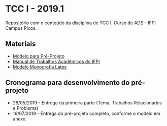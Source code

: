 # TCC I - 2019.1

Repositório com o conteúdo da disciplina de TCC I, Curso de ADS - IFPI Campus Picos.

## Materiais 

* [Modelo para Pré-Projeto](https://github.com/jesielviana/PreProjetoTCC-IFPI)
* [Manual de Trabalhos Acadêmicos do IFPI](http://libra.ifpi.edu.br/area-do-estudante/biblioteca/manual-de-trabalhos-academicos)
* [Modelo Monografia Latex](https://github.com/g0dkar/abntex-ifpi)

## Cronograma para desenvolvimento do pré-projeto
- 28/05/2019 - Entrega da primeira parte (Tema, Trabalhos Relacionados e Problema)
- 16/07/2019 - Entrega do pré-projeto completo, conforme o modelo em anexo.